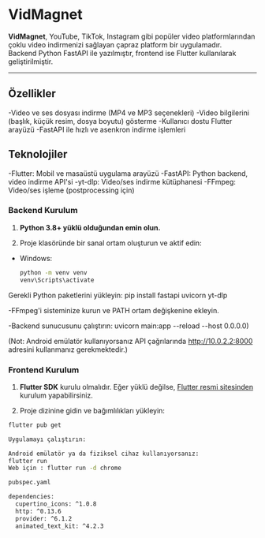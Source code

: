 # VidMagnet

**VidMagnet**, YouTube, TikTok, Instagram gibi popüler video platformlarından çoklu video indirmenizi sağlayan çapraz platform bir uygulamadır.  
Backend Python FastAPI ile yazılmıştır, frontend ise Flutter kullanılarak geliştirilmiştir.

---

## Özellikler

-Video ve ses dosyası indirme (MP4 ve MP3 seçenekleri)
-Video bilgilerini (başlık, küçük resim, dosya boyutu) gösterme
-Kullanıcı dostu Flutter arayüzü
-FastAPI ile hızlı ve asenkron indirme işlemleri

## Teknolojiler

-Flutter: Mobil ve masaüstü uygulama arayüzü
-FastAPI: Python backend, video indirme API'si
-yt-dlp: Video/ses indirme kütüphanesi
-FFmpeg: Video/ses işleme (postprocessing için)

### Backend Kurulum

1. **Python 3.8+ yüklü olduğundan emin olun.**

2. Proje klasöründe bir sanal ortam oluşturun ve aktif edin:

- Windows:
  ```bash
  python -m venv venv
  venv\Scripts\activate

Gerekli Python paketlerini yükleyin:  pip install fastapi uvicorn yt-dlp

-FFmpeg'i sisteminize kurun ve PATH ortam değişkenine ekleyin.

-Backend sunucusunu çalıştırın: uvicorn main:app --reload --host 0.0.0.0)

(Not: Android emülatör kullanıyorsanız API çağrılarında http://10.0.2.2:8000 adresini kullanmanız gerekmektedir.)



### Frontend Kurulum

1. **Flutter SDK** kurulu olmalıdır. Eğer yüklü değilse, [Flutter resmi sitesinden](https://flutter.dev/docs/get-started/install) kurulum yapabilirsiniz.

2. Proje dizinine gidin ve bağımlılıkları yükleyin:

```bash
flutter pub get

Uygulamayı çalıştırın:

Android emülatör ya da fiziksel cihaz kullanıyorsanız:
flutter run
Web için : flutter run -d chrome

pubspec.yaml 

dependencies:
  cupertino_icons: ^1.0.8
  http: ^0.13.6
  provider: ^6.1.2
  animated_text_kit: ^4.2.3

      

